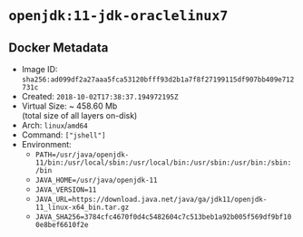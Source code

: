 # `openjdk:11-jdk-oraclelinux7`

## Docker Metadata

- Image ID: `sha256:ad099df2a27aaa5fca53120bfff93d2b1a7f8f27199115df907bb409e712731c`
- Created: `2018-10-02T17:38:37.194972195Z`
- Virtual Size: ~ 458.60 Mb  
  (total size of all layers on-disk)
- Arch: `linux`/`amd64`
- Command: `["jshell"]`
- Environment:
  - `PATH=/usr/java/openjdk-11/bin:/usr/local/sbin:/usr/local/bin:/usr/sbin:/usr/bin:/sbin:/bin`
  - `JAVA_HOME=/usr/java/openjdk-11`
  - `JAVA_VERSION=11`
  - `JAVA_URL=https://download.java.net/java/ga/jdk11/openjdk-11_linux-x64_bin.tar.gz`
  - `JAVA_SHA256=3784cfc4670f0d4c5482604c7c513beb1a92b005f569df9bf100e8bef6610f2e`

